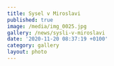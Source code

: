 ```yaml
---
title: Sysel v Miroslavi
published: true
image: /media/img_0025.jpg
gallery: /news/sysli-v-miroslavi
date: '2020-11-20 08:37:19 +0100'
category: gallery
layout: photo
---
```


